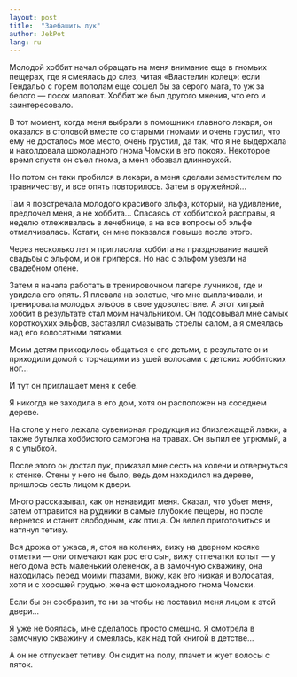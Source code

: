 ```yaml
---
layout: post
title:  "Заебашить лук"
author: JekPot
lang: ru
---
```


Молодой хоббит начал обращать на меня внимание еще в гномьих пещерах, где я смеялась до слез, читая «Властелин колец»: если Гендальф с горем пополам еще сошел бы за серого мага, то уж за белого — посох маловат. Хоббит же был другого мнения, что его и заинтересовало.

В тот момент, когда меня выбрали в помощники главного лекаря, он оказался в столовой вместе со старыми гномами и очень грустил, что ему не досталось мое место, очень грустил, да так, что я не выдержала и наколдовала шоколадного гнома Чомски в его покоях. Некоторое время спустя он съел гнома, а меня обозвал длинноухой.

Но потом он таки пробился в лекари, а меня сделали заместителем по травничеству, и все опять повторилось. Затем в оружейной...

Там я повстречала молодого красивого эльфа, который, на удивление, предпочел меня, а не хоббита... Спасаясь от хоббитской расправы, я неделю отлеживалась в лечебнице, а на все вопросы об эльфе отмалчивалась. Кстати, он мне показался повыше после этого.

Через несколько лет я пригласила хоббита на празднование нашей свадьбы с эльфом, и он приперся. Но нас с эльфом увезли на свадебном олене.

Затем я начала работать в тренировочном лагере лучников, где и увидела его опять. Я плевала на золотые, что мне выплачивали, и тренировала молодых эльфов в свое удовольствие. А этот хитрый хоббит в результате стал моим начальником. Он подсовывал мне самых короткоухих эльфов, заставлял смазывать стрелы салом, а я смеялась над его волосатыми пятками.

Моим детям приходилось общаться с его детьми, в результате они приходили домой с торчащими из ушей волосами с детских хоббитских ног...

И тут он приглашает меня к себе.

Я никогда не заходила в его дом, хотя он расположен на соседнем дереве.

На столе у него лежала сувенирная продукция из близлежащей лавки, а также бутылка хоббистого самогона на травах. Он выпил ее угрюмый, а я с улыбкой.

После этого он достал лук, приказал мне сесть на колени и отвернуться к стенке. Стены у него не было, ведь дом находился на дереве, пришлось сесть лицом к двери.

Много рассказывал, как он ненавидит меня. Сказал, что убьет меня, затем отправится на рудники в самые глубокие пещеры, но после вернется и станет свободным, как птица. Он велел приготовиться и натянул тетиву.

Вся дрожа от ужаса, я, стоя на коленях, вижу на дверном косяке отметки — они отмечают как рос его сын, вижу отпечатки копыт — у него дома есть маленький олененок, а в замочную скважину, она находилась перед моими глазами, вижу, как его низкая и волосатая, хотя и с хорошей грудью, жена ест шоколадного гнома Чомски.

Если бы он сообразил, то ни за чтобы не поставил меня лицом к этой двери...

Я уже не боялась, мне сделалось просто смешно. Я смотрела в замочную скважину и смеялась, как над той книгой в детстве...

А он не отпускает тетиву. Он сидит на полу, плачет и жует волосы с пяток.